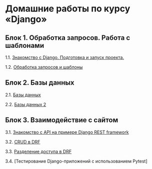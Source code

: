 # Домашние работы по курсу «Django»

## Блок 1. Обработка запросов. Работа с шаблонами

1.1. [Знакомство с Django. Подготовка и запуск проекта.](./first-project)

1.2. [Обработка запросов и шаблоны](./drf/1.2-requests-templates)

## Блок 2. Базы данных

2.1. [Базы данных](./drf/2.1-databases)

2.2. [Базы данных 2](./drf/2.2-databases-2)

## Блок 3. Взаимодействие с сайтом

3.1. [Знакомство с API на примере Django REST framework](./drf/3.1-drf-intro)

3.2. [CRUD в DRF](./drf/3.2-crud)

3.3. [Разделение доступа в DRF](./drf/3.3-permissions)

3.4. [Тестирование Django-приложений с использованием Pytest]
<!--(./drf/3.4-django-testing)-->
